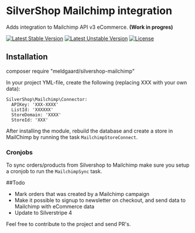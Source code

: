 # SilverShop Mailchimp integration

Adds integration to Mailchimp API v3 eCommerce. **(Work in progres)**

[![Latest Stable Version](https://poser.pugx.org/meldgaard/silvershop-mailchimp/v/stable)](https://packagist.org/packages/meldgaard/silvershop-mailchimp)
[![Latest Unstable Version](https://poser.pugx.org/meldgaard/silvershop-mailchimp/v/unstable)](https://packagist.org/packages/meldgaard/silvershop-mailchimp)
[![License](https://poser.pugx.org/meldgaard/silvershop-mailchimp/license)](https://packagist.org/packages/meldgaard/silvershop-mailchimp)

## Installation

composer require "meldgaard/silvershop-mailchimp"

In your project YML-file, create the following (replacing XXX with your own data):

```
SilverShop\Mailchimp\Connector:
  APIKey: 'XXX-XXXX'
  ListId: 'XXXXXX'
  StoreDomain: 'XXXX'
  StoreId: 'XXX'
```

After installing the module, rebuild the database and create a store in MailChimp by running the task `MailchimpStoreConnect`.

### Cronjobs
To sync orders/products from Silvershop to Mailchimp make sure you setup a cronjob to run the `MailchimpSync` task.

##Todo
* Mark orders that was created by a Mailchimp campaign
* Make it possible to signup to newsletter on checkout, and send data to Mailchimp with eCommerce data
* Update to Silverstripe 4

Feel free to contribute to the project and send PR's.
